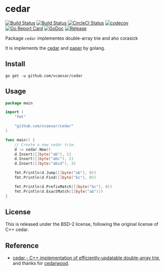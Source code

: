 # cedar

[![Build Status](https://github.com/vcaesar/cedar/workflows/Go/badge.svg)](https://github.com/vcaesar/cedar/commits/master)
[![Build Status](https://travis-ci.org/vcaesar/cedar.svg)](https://travis-ci.org/vcaesar/cedar)
[![CircleCI Status](https://circleci.com/gh/vcaesar/cedar.svg?style=shield)](https://circleci.com/gh/vcaesar/cedar)
[![codecov](https://codecov.io/gh/vcaesar/cedar/branch/master/graph/badge.svg)](https://codecov.io/gh/vcaesar/cedar)
[![Go Report Card](https://goreportcard.com/badge/github.com/vcaesar/cedar)](https://goreportcard.com/report/github.com/vcaesar/cedar)
[![GoDoc](https://godoc.org/github.com/vcaesar/cedar?status.svg)](https://godoc.org/github.com/vcaesar/cedar)
[![Release](https://github-release-version.herokuapp.com/github/vcaesar/cedar/release.svg?style=flat)](https://github.com/vcaesar/cedar/releases/latest)
<!-- [![Join the chat at https://gitter.im/go-ego/ego](https://badges.gitter.im/Join%20Chat.svg)](https://gitter.im/go-ego/ego?utm_source=badge&utm_medium=badge&utm_campaign=pr-badge&utm_content=badge) -->

Package `cedar` implementes double-array trie and aho corasick

It is implements the [cedar](http://www.tkl.iis.u-tokyo.ac.jp/~ynaga/cedar) and [paper](http://www.tkl.iis.u-tokyo.ac.jp/~ynaga/papers/ynaga-coling2014.pdf) by golang.

## Install
```
go get -u github.com/vcaesar/cedar
```

## Usage
```go
package main

import (
	"fmt"

	"github.com/vcaesar/cedar"
)

func main() {
	// Create a new cedar trie.
	d := cedar.New()
	d.Insert([]byte("ab"), 1)
	d.Insert([]byte("abc"), 2)
	d.Insert([]byte("abcd"), 3)

	fmt.Println(d.Jump([]byte("ab"), 0))
	fmt.Println(d.Find([]byte("bc"), 0))

	fmt.Println(d.PrefixMatch([]byte("bc"), 0))
	fmt.Println(d.ExactMatch([]byte("ab")))
}
```

## License

This is released under the BSD-2 license, following the original license of C++ cedar.

## Reference

* [cedar - C++ implementation of efficiently-updatable double-array trie](http://www.tkl.iis.u-tokyo.ac.jp/~ynaga/cedar/), and thanks for [cedarwood](https://github.com/MnO2/cedarwood).